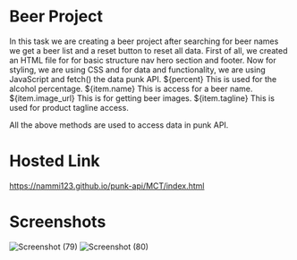 # Beer Project 

In this task we are creating a beer project  after searching for beer names we get a beer list and a reset button to reset all data. 
First of all, we created an HTML file for for basic structure nav hero section and footer. Now for styling, we are using CSS
and for data and functionality, we are using JavaScript and fetch() the data punk API.
${percent} This is used for the alcohol percentage.
${item.name}  This is access for a beer name.
${item.image_url} This is for getting beer images.
${item.tagline} This is used for product tagline access.

All the above methods are used to access data in punk API.


# Hosted Link
https://nammi123.github.io/punk-api/MCT/index.html

# Screenshots
![Screenshot (79)](https://github.com/nammi123/DOM-Assignments/assets/96935962/424423c4-b156-49c6-8543-b5ff78888526)
![Screenshot (80)](https://github.com/nammi123/DOM-Assignments/assets/96935962/7111e0f1-eff2-43fc-8482-c776728a88ea)
